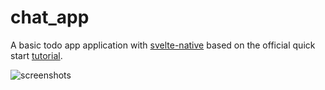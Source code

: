 # chat_app

A basic todo app application with [svelte-native](https://svelte-native.technology/) based on the official quick start [tutorial](https://svelte-native.technology/tutorial#the-goal).

![screenshots](https://github.com/chat_app/.demo/demo.gif)
